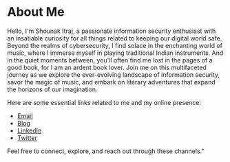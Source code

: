 # About Me

Hello, I'm Shounak Itraj, a passionate information security enthusiast with an insatiable curiosity for all things related to keeping our digital world safe. Beyond the realms of cybersecurity, I find solace in the enchanting world of music, where I immerse myself in playing traditional Indian instruments. And in the quiet moments between, you'll often find me lost in the pages of a good book, for I am an ardent book lover. Join me on this multifaceted journey as we explore the ever-evolving landscape of information security, savor the magic of music, and embark on literary adventures that expand the horizons of our imagination.

Here are some essential links related to me and my online presence:

* [Email](mailto:shounak@sritraj.com)
* [Blog](https://sritraj9.wordpress.com/)
* [LinkedIn](https://www.linkedin.com/in/shounak-itraj/)
* [Twitter](https://twitter.com/sritraj)

Feel free to connect, explore, and reach out through these channels."
